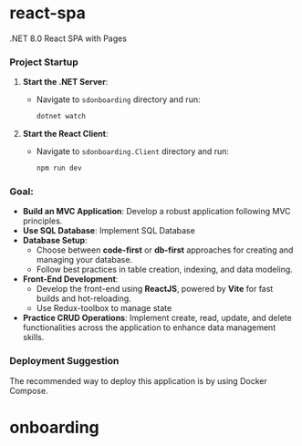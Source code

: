 # react-spa

.NET 8.0 React SPA with Pages 

### Project Startup
1. **Start the .NET Server**:
   - Navigate to `sdonboarding` directory and run:
     ```bash
     dotnet watch
     ```

2. **Start the React Client**:
   - Navigate to `sdonboarding.Client` directory and run:
     ```bash
     npm run dev
     ```

### Goal:
- **Build an MVC Application**: Develop a robust application following MVC principles.
- **Use SQL Database**: Implement SQL Database  
- **Database Setup**:
  - Choose between **code-first** or **db-first** approaches for creating and managing your database.
  - Follow best practices in table creation, indexing, and data modeling.
- **Front-End Development**:
  - Develop the front-end using **ReactJS**, powered by **Vite** for fast builds and hot-reloading.
  - Use Redux-toolbox to manage state
- **Practice CRUD Operations**: Implement create, read, update, and delete functionalities across the application to enhance data management skills.

### Deployment Suggestion
The recommended way to deploy this application is by using Docker Compose. 


# onboarding
